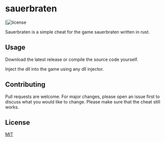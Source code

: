 # sauerbraten

[![license](./LICENSE)

Sauerbraten is a simple cheat for the game sauerbraten written in rust.

## Usage
Download the latest release or compile the source code yourself.

Inject the dll into the game using any dll injector.

## Contributing
Pull requests are welcome. For major changes, please open an issue first to discuss what you would like to change.
Please make sure that the cheat still works.

## License
[MIT](https://choosealicense.com/licenses/mit/)